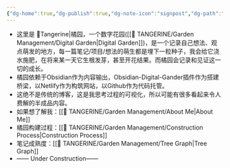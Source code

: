 ```yaml
---
{"dg-home":true,"dg-publish":true,"dg-note-icon":"signpost","dg-path":"Garden Management/TANGERINE.md","permalink":"/Garden Management/TANGERINE/","tags":["gardenEntry"],"dgPassFrontmatter":true,"noteIcon":"signpost","created":"2024-10-28T13:02:15.886+08:00","updated":"2024-10-29T21:27:57.395+08:00"}
---
```


- 这里是 🍊Tangerine|橘园，一个数字花园([[🍊 TANGERINE/Garden Management/Digital Garden\|Digital Garden]])，是一个记录自己想法、观点萌发的地方，每一篇笔记/项目/想法的萌生都是埋下一粒种子，我会给它浇水施肥，在将来某一天它生根发芽，甚至开花结果。而橘园会记录和见证这一切的成长。
- 橘园依赖于Obsidian作为内容输出，Obsidian-Digital-Gander插件作为搭建桥梁，以Netlify作为构筑网站，以Github作为代码托管。
- 这绝不是传统的博客，这是我思考过程的可视化，所以可能有很多看起来令人费解的半成品内容。
- 如果想了解我：[[🍊 TANGERINE/Garden Management/About Me\|About Me]]
- 橘园构建过程：[[🍊 TANGERINE/Garden Management/Construction Process\|Construction Process]]
- 笔记成熟度：[[🍊 TANGERINE/Garden Management/Tree Graph\|Tree Graph]]
- —— Under Construction——